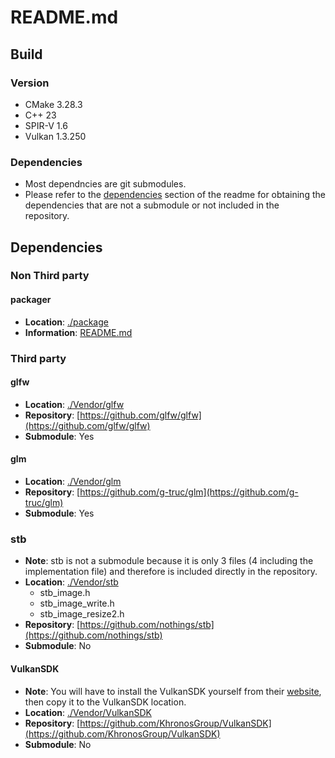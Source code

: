 # README.md

## Build

### Version
- CMake 3.28.3
- C++ 23
- SPIR-V 1.6
- Vulkan 1.3.250

### Dependencies
- Most dependncies are git submodules.
- Please refer to the [dependencies](#dependencies) section of the readme for obtaining the dependencies that are not a submodule or not included in the repository.

## Dependencies

### Non Third party

#### packager
- **Location**: [./package](./package)
- **Information**:   [README.md](./package/README.md)

### Third party

#### glfw
- **Location**: [./Vendor/glfw](./Vendor/glfw)
- **Repository**: [https://github.com/glfw/glfw](https://github.com/glfw/glfw)
- **Submodule**: Yes

#### glm
- **Location**: [./Vendor/glm](./Vendor/glm)
- **Repository**: [https://github.com/g-truc/glm](https://github.com/g-truc/glm)
- **Submodule**: Yes

### stb
- **Note**: stb is not a submodule because it is only 3 files (4 including the implementation file) and therefore is included directly
in the repository.
- **Location**: [./Vendor/stb](./Vendor/stb)
    - stb_image.h
    - stb_image_write.h
    - stb_image_resize2.h
- **Repository**: [https://github.com/nothings/stb](https://github.com/nothings/stb)
- **Submodule**: No 


#### VulkanSDK
- **Note**: You will have to install the VulkanSDK yourself from their [website](https://vulkan.lunarg.com/), then copy it to the VulkanSDK location.
- **Location**: [./Vendor/VulkanSDK](./Vendor/VulkanSDK)
- **Repository**: [https://github.com/KhronosGroup/VulkanSDK](https://github.com/KhronosGroup/VulkanSDK)
- **Submodule**: No 